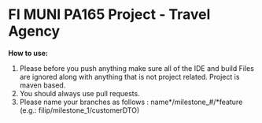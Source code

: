 <h1>FI MUNI PA165 Project - Travel Agency</h1>

**How to use:**
1. Please before you push anything make sure all of the IDE and build Files are ignored along with anything that is not project related. Project is maven based.
2. You should always use pull requests.
3. Please name your branches as follows : name*/milestone_#/*feature (e.g.: filip/milestone_1/customerDTO)